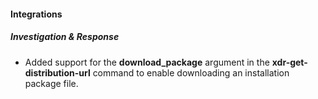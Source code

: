#### Integrations

##### Investigation & Response

- Added support for the **download_package** argument in the **xdr-get-distribution-url** command to enable downloading an installation package file.